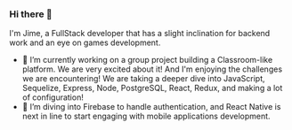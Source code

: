 ### Hi there 👋

I'm Jime, a FullStack developer that has a slight inclination for backend work and an eye on games development.
- 🔭 I’m currently working on a group project building a Classroom-like platform. We are very excited about it! And I'm enjoying the challenges we are encountering! We are taking a deeper dive into JavaScript, Sequelize, Express, Node, PostgreSQL, React, Redux, and making a lot of configuration!
- 🌱 I’m diving into Firebase to handle authentication, and React Native is next in line to start engaging with mobile applications development.

<!--
**Jime227/Jime227** is a ✨ _special_ ✨ repository because its `README.md` (this file) appears on your GitHub profile.

Here are some ideas to get you started:

- 🔭 I’m currently working on ...
- 🌱 I’m currently learning ...
- 👯 I’m looking to collaborate on ...
- 🤔 I’m looking for help with ...
- 💬 Ask me about ...
- 📫 How to reach me: ...
- 😄 Pronouns: ...
- ⚡ Fun fact: ...
-->
